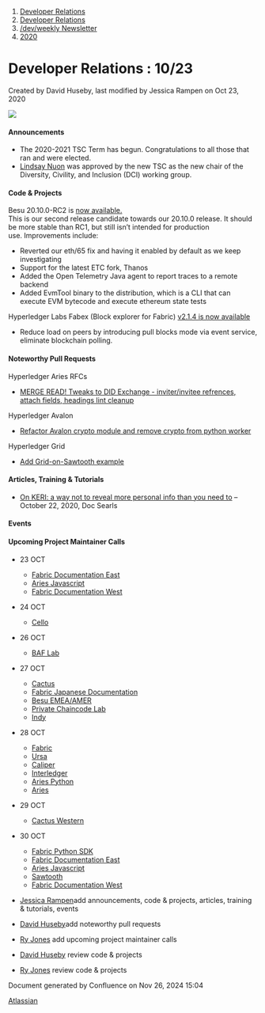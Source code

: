 1. [Developer Relations](index.html)
2. [Developer Relations](Developer-Relations_17170434.html)
3. [/dev/weekly Newsletter](17170445.html)
4. [2020](2020_17170485.html)

# Developer Relations : 10/23

Created by David Huseby, last modified by Jessica Rampen on Oct 23, 2020

![](https://ci5.googleusercontent.com/proxy/MJRSjrctXlb1mME2ABG2bmd6USk_RV1YmMN0IwFTnq8glRSRbLJzh0V5qUIcbOChuHya5NG1I-cT70b6ZaNTwaC4J2E-Hor9uTjrWSCVp0WrYWhNGdQijGkZSxz12C7yGsn43fvqFawLiKE7nw4n6PQZUTM-2lhEnVsqkeEMBLe23PvT=s0-d-e1-ft#http://image.email.thelinuxfoundation.org/lib/fe37157075640475711c73/m/2/0f181714-03b7-4174-9914-2c73127fde89.png)

#### Announcements

- The 2020-2021 TSC Term has begun. Congratulations to all those that ran and were elected.
- [Lindsay Nuon](https://lf-hyperledger.atlassian.net/wiki/people/70121:859daf4f-be21-49da-aceb-8a8d6afa8f0c?ref=confluence) was approved by the new TSC as the new chair of the Diversity, Civility, and Inclusion (DCI) working group.

#### Code &amp; Projects

Besu 20.10.0-RC2 is [now available.](https://github.com/hyperledger/besu/releases/tag/20.10.0-RC2)  
This is our second release candidate towards our 20.10.0 release. It should be more stable than RC1, but still isn’t intended for production use. Improvements include: 

- Reverted our eth/65 fix and having it enabled by default as we keep investigating
- Support for the latest ETC fork, Thanos
- Added the Open Telemetry Java agent to report traces to a remote backend
- Added EvmTool binary to the distribution, which is a CLI that can execute EVM bytecode and execute ethereum state tests

Hyperledger Labs Fabex (Block explorer for Fabric) [v2.1.4 is now available](https://github.com/hyperledger-labs/fabex/releases/tag/v2.1.4)

- Reduce load on peers by introducing pull blocks mode via event service, eliminate blockchain polling.

#### Noteworthy Pull Requests

Hyperledger Aries RFCs

- [MERGE READ! Tweaks to DID Exchange - inviter/invitee refrences, attach fields, headings lint cleanup](https://github.com/hyperledger/aries-rfcs/pull/552)

Hyperledger Avalon

- [Refactor Avalon crypto module and remove crypto from python worker](https://github.com/hyperledger/avalon/pull/697)

Hyperledger Grid

- [Add Grid-on-Sawtooth example](https://github.com/hyperledger/grid/pull/397)

#### Articles, Training &amp; Tutorials

- [On KERI: a way not to reveal more personal info than you need to](https://blogs.harvard.edu/doc/2020/10/22/keri/) – October 22, 2020, Doc Searls

#### Events

#### Upcoming Project Maintainer Calls

- 23 OCT
  
  - [Fabric Documentation East](https://lists.hyperledger.org/g/fabric/viewevent?repeatid=22053&eventid=879233&calstart=2020-10-23)
  - [Aries Javascript](https://lists.hyperledger.org/g/aries/viewevent?repeatid=28956&eventid=924673&calstart=2020-10-23)
  - [Fabric Documentation West](https://lists.hyperledger.org/g/fabric/viewevent?repeatid=21946&eventid=879238&calstart=2020-10-23)
- 24 OCT
  
  - [Cello](https://lists.hyperledger.org/g/cello/viewevent?repeatid=20636&eventid=921908&calstart=2020-10-24)
- 26 OCT
  
  - [BAF Lab](https://lists.hyperledger.org/g/labs/viewevent?repeatid=31086&eventid=921032&calstart=2020-10-26)
- 27 OCT
  
  - [Cactus](https://lists.hyperledger.org/g/cactus/viewevent?repeatid=32482&eventid=948384&calstart=2020-10-27)
  - [Fabric Japanese Documentation](https://lists.hyperledger.org/g/fabric/viewevent?eventid=928466&calstart=2020-10-27)
  - [Besu EMEA/AMER](https://lists.hyperledger.org/g/besu/viewevent?repeatid=22223&eventid=879031&calstart=2020-10-27)
  - [Private Chaincode Lab](https://lists.hyperledger.org/g/fabric/viewevent?repeatid=22096&eventid=879224&calstart=2020-10-27)
  - [Indy](https://lists.hyperledger.org/g/indy/viewevent?repeatid=13838&eventid=879347&calstart=2020-10-27)
- 28 OCT
  
  - [Fabric](https://lists.hyperledger.org/g/fabric/viewevent?repeatid=24800&eventid=879226&calstart=2020-10-28)
  - [Ursa](https://lists.hyperledger.org/g/ursa/viewevent?repeatid=22155&eventid=879439&calstart=2020-10-28)
  - [Caliper](https://lists.hyperledger.org/g/caliper/viewevent?repeatid=15870&eventid=879064&calstart=2020-10-28)
  - [Interledger](https://lists.hyperledger.org/g/quilt/viewevent?repeatid=24176&eventid=927436&calstart=2020-10-28)
  - [Aries Python](https://lists.hyperledger.org/g/aries/viewevent?repeatid=23839&eventid=916621&calstart=2020-10-28)
  - [Aries](https://lists.hyperledger.org/g/aries/viewevent?repeatid=21922&eventid=916614&calstart=2020-10-28)
- 29 OCT
  
  - [Cactus Western](https://lists.hyperledger.org/g/cactus/viewevent?repeatid=29072&eventid=923111&calstart=2020-10-29)
- 30 OCT
  
  - [Fabric Python SDK](https://lists.hyperledger.org/g/fabric/viewevent?repeatid=23592&eventid=879229&calstart=2020-10-30)
  - [Fabric Documentation East](https://lists.hyperledger.org/g/fabric/viewevent?repeatid=22053&eventid=879234&calstart=2020-10-30)
  - [Aries Javascript](https://lists.hyperledger.org/g/aries/viewevent?repeatid=28956&eventid=924674&calstart=2020-10-30)
  - [Sawtooth](https://lists.hyperledger.org/g/sawtooth/viewevent?repeatid=31304&eventid=930012&calstart=2020-10-30)
  - [Fabric Documentation West](https://lists.hyperledger.org/g/fabric/viewevent?repeatid=21946&eventid=879239&calstart=2020-10-30)

<!--THE END-->

- [Jessica Rampen](https://lf-hyperledger.atlassian.net/wiki/people/5c2e4c479bcfd72df10109cc?ref=confluence)add announcements, code &amp; projects, articles, training &amp; tutorials, events
- [David Huseby](https://lf-hyperledger.atlassian.net/wiki/people/5c81ef6e187e8e0b95b0b1e9?ref=confluence)add noteworthy pull requests
  
- [Ry Jones](https://lf-hyperledger.atlassian.net/wiki/people/557058:078cecfc-fb17-4d9a-8759-b5b74efa6850?ref=confluence) add upcoming project maintainer calls
- [David Huseby](https://lf-hyperledger.atlassian.net/wiki/people/5c81ef6e187e8e0b95b0b1e9?ref=confluence) review code &amp; projects
- [Ry Jones](https://lf-hyperledger.atlassian.net/wiki/people/557058:078cecfc-fb17-4d9a-8759-b5b74efa6850?ref=confluence) review code &amp; projects

Document generated by Confluence on Nov 26, 2024 15:04

[Atlassian](http://www.atlassian.com/)
